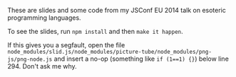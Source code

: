 These are slides and some code from my JSConf EU 2014 talk on esoteric programming languages.

To see the slides, run `npm install` and then `make it happen`.

If this gives you a segfault, open the file `node_modules/slid.js/node_modules/picture-tube/node_modules/png-js/png-node.js` and insert a no-op (something like `if (1==1) {}`) below line 294. Don't ask me why.
